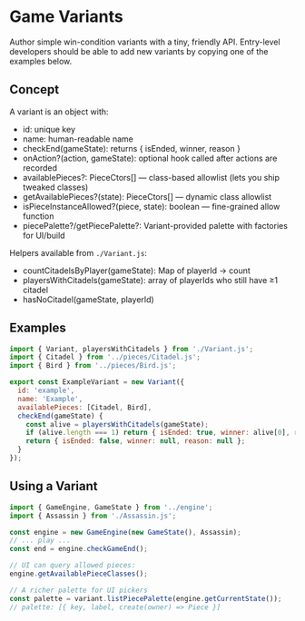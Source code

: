 # Game Variants

Author simple win-condition variants with a tiny, friendly API. Entry-level developers should be able to add new variants by copying one of the examples below.

## Concept
A variant is an object with:
- id: unique key
- name: human-readable name
- checkEnd(gameState): returns { isEnded, winner, reason }
- onAction?(action, gameState): optional hook called after actions are recorded
- availablePieces?: PieceCtors[] — class-based allowlist (lets you ship tweaked classes)
- getAvailablePieces?(state): PieceCtors[] — dynamic class allowlist
- isPieceInstanceAllowed?(piece, state): boolean — fine-grained allow function
- piecePalette?/getPiecePalette?: Variant-provided palette with factories for UI/build

Helpers available from `./Variant.js`:
- countCitadelsByPlayer(gameState): Map of playerId -> count
- playersWithCitadels(gameState): array of playerIds who still have ≥1 citadel
- hasNoCitadel(gameState, playerId)

## Examples
```js
import { Variant, playersWithCitadels } from './Variant.js';
import { Citadel } from '../pieces/Citadel.js';
import { Bird } from '../pieces/Bird.js';

export const ExampleVariant = new Variant({
  id: 'example',
  name: 'Example',
  availablePieces: [Citadel, Bird],
  checkEnd(gameState) {
    const alive = playersWithCitadels(gameState);
    if (alive.length === 1) return { isEnded: true, winner: alive[0], reason: 'Only citadel left' };
    return { isEnded: false, winner: null, reason: null };
  }
});
```

## Using a Variant
```js
import { GameEngine, GameState } from '../engine';
import { Assassin } from './Assassin.js';

const engine = new GameEngine(new GameState(), Assassin);
// ... play ...
const end = engine.checkGameEnd();

// UI can query allowed pieces:
engine.getAvailablePieceClasses();

// A richer palette for UI pickers
const palette = variant.listPiecePalette(engine.getCurrentState());
// palette: [{ key, label, create(owner) => Piece }]
```
